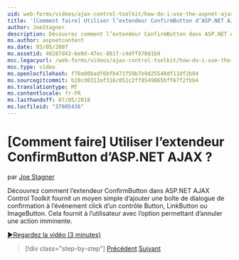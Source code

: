 ```yaml
---
uid: web-forms/videos/ajax-control-toolkit/how-do-i-use-the-aspnet-ajax-confirmbutton-extender
title: '[Comment faire] Utiliser l’extendeur ConfirmButton d’ASP.NET AJAX ? | Microsoft Docs'
author: JoeStagner
description: Découvrez comment l’extendeur ConfirmButton dans ASP.NET AJAX Control Toolkit fournit un moyen simple d’ajouter une boîte de dialogue de confirmation à l’événement click d’un bouton, l...
ms.author: aspnetcontent
ms.date: 03/05/2007
ms.assetid: 40287d43-6e0d-47ec-881f-c4dff970d1b9
msc.legacyurl: /web-forms/videos/ajax-control-toolkit/how-do-i-use-the-aspnet-ajax-confirmbutton-extender
msc.type: video
ms.openlocfilehash: f70a00badf6bfb471f59b7e9d25548df11df2b94
ms.sourcegitcommit: b28cd0313af316c051c2ff8549865bff67f2fbb4
ms.translationtype: MT
ms.contentlocale: fr-FR
ms.lasthandoff: 07/05/2018
ms.locfileid: "37805436"
---
```

<a name="how-do-i-use-the-aspnet-ajax-confirmbutton-extender"></a>[Comment faire] Utiliser l’extendeur ConfirmButton d’ASP.NET AJAX ?
====================
par [Joe Stagner](https://github.com/JoeStagner)

Découvrez comment l’extendeur ConfirmButton dans ASP.NET AJAX Control Toolkit fournit un moyen simple d’ajouter une boîte de dialogue de confirmation à l’événement click d’un contrôle Button, LinkButton ou ImageButton. Cela fournit à l’utilisateur avec l’option permettant d’annuler une action imminente.

[&#9654;Regardez la vidéo (3 minutes)](https://channel9.msdn.com/Blogs/ASP-NET-Site-Videos/how-do-i-use-the-aspnet-ajax-confirmbutton-extender)

> [!div class="step-by-step"]
> [Précédent](how-do-i-get-started-with-the-aspnet-ajax-animation-extender-control.md)
> [Suivant](how-do-i-use-the-aspnet-ajax-slider-control.md)

